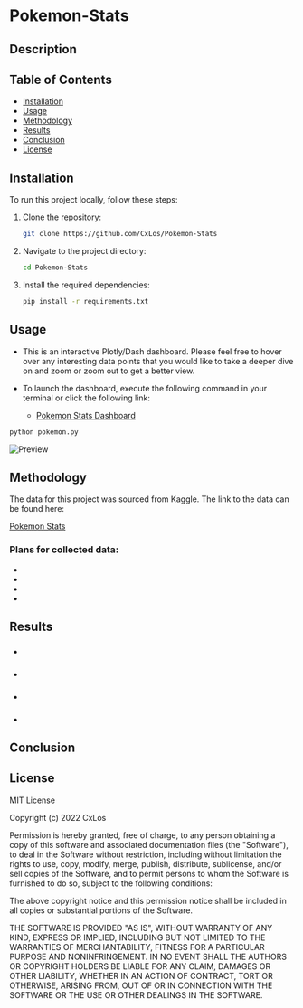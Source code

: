 # Pokemon-Stats

## Description



## Table of Contents 
	
- [Installation](#installation)
- [Usage](#usage)
- [Methodology](#methodology)
- [Results](#results)
- [Conclusion](#conclusion)
- [License](#license)

## Installation

To run this project locally, follow these steps:

1. Clone the repository:
    ```bash
    git clone https://github.com/CxLos/Pokemon-Stats
    ```
2. Navigate to the project directory:
    ```bash
    cd Pokemon-Stats
    ```
3. Install the required dependencies:
    ```bash
    pip install -r requirements.txt
    ```

## Usage

- This is an interactive Plotly/Dash dashboard. Please feel free to hover over any interesting data points that you would like to take a deeper dive on and zoom or zoom out to get a better view.

- To launch the dashboard, execute the following command in your terminal or click the following link:

  - [Pokemon Stats Dashboard](https://us-immigration-statistics-b0f238985cfe.herokuapp.com/)

```bash
python pokemon.py
```

![Preview](./screenshots/Screenshot-.png)

## Methodology

The data for this project was sourced from Kaggle. The link to the data can be found here: 

[Pokemon Stats](https://www.kaggle.com/datasets/guavocado/pokemon-stats-1025-pokemons?resource=download)

### Plans for collected data:

- 
-
-
-

## Results

### 

* 

### 

* 

### 

* 

### 

* 

## Conclusion



## License

MIT License

Copyright (c) 2022 CxLos

Permission is hereby granted, free of charge, to any person obtaining a copy
of this software and associated documentation files (the "Software"), to deal
in the Software without restriction, including without limitation the rights
to use, copy, modify, merge, publish, distribute, sublicense, and/or sell
copies of the Software, and to permit persons to whom the Software is
furnished to do so, subject to the following conditions:

The above copyright notice and this permission notice shall be included in all
copies or substantial portions of the Software.

THE SOFTWARE IS PROVIDED "AS IS", WITHOUT WARRANTY OF ANY KIND, EXPRESS OR
IMPLIED, INCLUDING BUT NOT LIMITED TO THE WARRANTIES OF MERCHANTABILITY,
FITNESS FOR A PARTICULAR PURPOSE AND NONINFRINGEMENT. IN NO EVENT SHALL THE
AUTHORS OR COPYRIGHT HOLDERS BE LIABLE FOR ANY CLAIM, DAMAGES OR OTHER
LIABILITY, WHETHER IN AN ACTION OF CONTRACT, TORT OR OTHERWISE, ARISING FROM,
OUT OF OR IN CONNECTION WITH THE SOFTWARE OR THE USE OR OTHER DEALINGS IN THE
SOFTWARE.